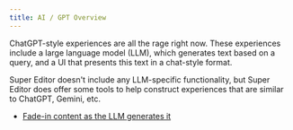 ```yaml
---
title: AI / GPT Overview
---
```

ChatGPT-style experiences are all the rage right now. These experiences include
a large language model (LLM), which generates text based on a query, and a UI
that presents this text in a chat-style format.

Super Editor doesn't include any LLM-specific functionality, but Super Editor
does offer some tools to help construct experiences that are similar to
ChatGPT, Gemini, etc.

 * [Fade-in content as the LLM generates it](/super-editor/guides/ai/fade-in-content)

